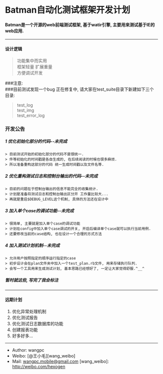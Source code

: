 Batman自动化测试框架开发计划
============================

#### Batman是一个开源的web前端测试框架, 基于watir引擎, 主要用来测试基于IE的web应用.
___________________________________________________________
#### 设计逻辑  

> 功能集中而实用  
> 框架轻量 扩展重量  
> 方便调试开发   


###注意:  
###目前测试发现一个bug 正在修复中, 请大家在test_suite目录下新建如下三个目录:  

> test_log  
> test_img  
> test_error_log  


### 开发公告
##### 1 优化初始化部分的代码--未完成  

    > 目前测试开始的初始化部分的代码不是很统一.  
    > 件等初始化的时间戳是各自生成的, 在后续阅读的时候也很多麻烦.  
    > 所以准备重构这部分的代码 统一生成时间戳以及文件名等.  

##### 2 优化重构测试日志和控制台输出的代码--未完成  
    > 目前的问题在于控制台输出的信息不能完全的收集统计.  
    > 计划是准备将测试日志和控制台输出区分开 工作量比较大...  
    > 再就是重启$DEBUG_LEVEL这个机制, 具体的方法还在设计中  

##### 3 加入单个case的调试功能--未完成  
    > 很简单, 主要就是加入单个case的调试功能  
    > 计划在config中加入单个case调试的开关, 开启后编译单个case就可以执行当前用例.  
    > 还要修改当前的case结构, 也在设计一个合理的方式方法  

##### 4 加入测试计划机制--未完成  

    > 允许用户按照指定的顺序运行指定的case  
    > 初步设计会在plan文件夹中加入一个test_plan.rb文件, 用来存储执行队列.  
    > 会写一个工具用来生成测试计划, 基本思路已经想好了, 一定让大家觉得舒服.^__^     

##### 暂时就这些, 写完了我会标注  
___________________________________________________________
#### 远期计划  
1. 优化异常处理机制  
2. 优化测试报告  
3. 优化测试日志数据库的功能  
4. 创建报表功能   
5. 好多好多...  
  

___________________________________________________________
- Author: wangpc
- Weibo: [@王小毛][wang_weibo]
- Mail: wangpc.mobile@gmail.com
[wang_weibo]: http://weibo.com/hexogen 

